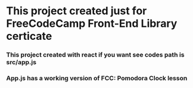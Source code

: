 # This project created just for FreeCodeCamp Front-End Library certicate

### This project created with react if you want see codes path is src/app.js


### App.js has a working version of FCC: Pomodora Clock lesson